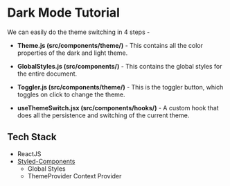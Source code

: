 # Dark Mode Tutorial

We can easily do the theme switching in 4 steps -

- **Theme.js (src/components/theme/)** - This contains all the color properties of the dark and light theme.

- **GlobalStyles.js (src/components/)** - This contains the global styles for the entire document.

- **Toggler.js (src/components/theme/)** - This is the toggler button, which toggles on click to change the theme.

- **useThemeSwitch.jsx (src/components/hooks/)** - A custom hook that does all the persistence and switching of the current theme. 

## Tech Stack

- ReactJS
- [Styled-Components](https://styled-components.com/) 
   - Global Styles
   - ThemeProvider Context Provider


